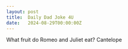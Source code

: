 ```yaml
---
layout: post
title:  Daily Dad Joke 4U
date:   2024-08-29T00:00:00Z
---
```

What fruit do Romeo and Juliet eat? Cantelope
